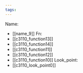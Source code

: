 ```yaml
---
tags:
---
```

Name:
- [[name_9]]
Fn:
- [[c3110_function13]]
- [[c3110_function14]]
- [[c3110_function11]]
- [[c3110_function12]]
- [[c3110_function10]]
Look_point:
- [[c3110_look_point0]]
